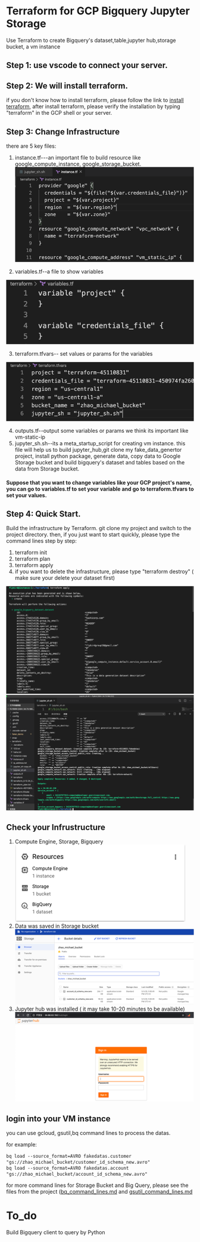 # Terraform for GCP Bigquery Jupyter Storage
 
 Use Terraform to create Bigquery's dataset,table,jupyter hub,storage bucket, a vm instance
 
## Step 1: use vscode to connect your server.
 
## Step 2: We will install terraform.
if you don't know how to install terraform, please follow the link to [install terraform](https://learn.hashicorp.com/terraform/gcp/install), after install terraform, please verify the installation by typing "terraform" in the GCP shell or your server.
 
 
## Step 3: Change Infrastructure
there are 5 key files:

1. instance.tf---an important file to build resource like google_compute_instance, google_storage_bucket.
![png](./img/3.png)

2. variables.tf--a file to show variables

![png](./img/4.png)

3. terraform.tfvars-- set values or params for the variables

![png](./img/5.png)

4. outputs.tf--output some variables or params we think its important like vm-static-ip
5. jupyter_sh.sh--its a meta_startup_script for creating vm instance. this file will help us to build jupyter_hub,git clone my fake_data_genertor project, install python package, generate data, copy data to Google Storage bucket and build bigquery's dataset and tables based on the data from Storage bucket.

#### Suppose that you want to change variables like your GCP project's name, you can go to variables.tf to set your variable and go to terraform.tfvars to set your values.



## Step 4: Quick Start. 

Build the infrastructure by Terraform. git clone my project and switch to the project directory. then, if you just want to start quickly, please type the command lines step by step:

 1. terraform init
 2. terraform plan
 3. terraform apply
 4. if you want to delete the infrastructure, please type "terraform destroy" ( make sure your delete your dataset first)
 
![png](./img/1.png)
![png](./img/2.png) 

## Check your Infrustructure

1. Compute Engine, Storage, Bigquery
![png](./img/6.png) 
2. Data was saved in Storage bucket
![png](./img/7.png) 
3. Jupyter hub was installed ( it may take 10-20 minutes to be available)
![png](./img/8.png) 

## login into your VM instance

you can use gcloud, gsutil,bq command lines to process the datas.

for example:

```
bq load --source_format=AVRO fakedatas.customer "gs://zhao_michael_bucket/customer_id_schema_new.avro"
bq load --source_format=AVRO fakedatas.account "gs://zhao_michael_bucket/account_id_schema_new.avro"
```

for more command lines for Storage Bucket and Big Query, please see the files from the project ([bq_command_lines.md](./bq_command_lines.md) and [gsutil_command_lines.md](./gsutil_command_lines.md)

# To_do

Build Bigquery client to query by Python
